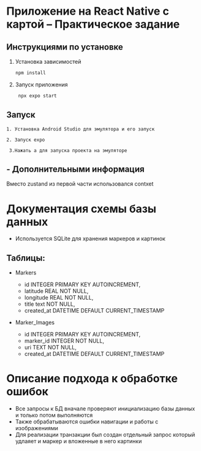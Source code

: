 # Приложение на React Native с картой – Практическое задание

## Инструкциями по установке

1. Установка зависимостей

   ```bash
   npm install
   ```

2. Запуск приложения

   ```bash
    npx expo start
   ```

## Запуск

```1. Установка Android Studio для эмулятора и его запуск```

```2. Запуск expo```

``` 3.Нажать а для запуска проекта на эмуляторе```

## - Дополнительными информация
Вместо zustand из первой части использовался contxet

# Документация схемы базы данных

- Используется SQLite для хранения маркеров и картинок

## Таблицы:
- Markers
  - id INTEGER PRIMARY KEY AUTOINCREMENT,
  - latitude REAL NOT NULL,
  - longitude REAL NOT NULL,
  - title text NOT NULL,
  - created_at DATETIME DEFAULT CURRENT_TIMESTAMP

- Marker_Images
  - id INTEGER PRIMARY KEY AUTOINCREMENT,
  - marker_id INTEGER NOT NULL,
  - uri TEXT NOT NULL,
  - created_at DATETIME DEFAULT CURRENT_TIMESTAMP

# Описание подхода к обработке ошибок

- Все запросы к БД вначале проверяют инициализацию базы данных и только потом выполняются
- Также обрабатываются ошибки навигации и работы с изображениями 
- Для реализации транзакции был создан отдельный запрос который удлаяет и маркер и вложенные в него картинки
